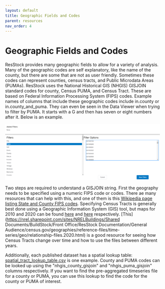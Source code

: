 ```yaml
---
layout: default
title: Geographic Fields and Codes
parent: resources
nav_order: 4
---
```


# Geographic Fields and Codes
ResStock provides many geographic fields to allow for a variety of analysis. Many of the geographic codes are self explanatory, like the name of the county, but there are some that are not as user friendly. Sometimes these codes can represent counties, census tracts, and Public Microdata Areas (PUMAs). ResStock uses the National Historical GIS (NHGIS) GISJOIN standard codes for county, Census PUMA, and Census Tract. These are based on Federal Information Processing System (FIPS) codes. Example names of columns that include these geographic codes include in.county or in.county_and_puma. They can even be seen in the Data Viewer when trying to filter by PUMA. It starts with a G and then has seven or eight numbers after it. Below is an example.

![](/assets/images/gisjoin.PNG)

Two steps are required to understand a GISJOIN string. First the geography needs to be specified using a numeric FIPS code or codes. There ae many resources that can help with this, and one of them is this [Wikipedia page listing State and County FIPS codes](https://en.wikipedia.org/wiki/List_of_United_States_FIPS_codes_by_county). Specifying Census Tracts is generally best done using a Geographic Information System (GIS) tool, but maps for 2010 and 2020 can be found [here](https://www.census.gov/geographies/reference-maps/2010/geo/2010-census-tract-maps.html) and [here](https://www.census.gov/geographies/reference-maps/2020/geo/2020pl-maps/2020-census-tract.html) respectively. [This](https://nrel.sharepoint.com/sites/NRELBuildings/Shared Documents/BuildStock/Front Office/ResStock Documentation/General Audience/census.gov/geographies/reference-files/time-series/geo/relationship-files.2020.html) is a good resource for seeing how Census Tracts change over time and how to use the files between different years.

Additionally, each published dataset has a spatial lookup table: [spatial_tract_lookup_table.csv](https://data.openei.org/s3_viewer?bucket=oedi-data-lake&prefix=nrel-pds-building-stock%2Fend-use-load-profiles-for-us-building-stock%2F2021%2Fresstock_amy2018_release_1%2Fgeographic_information%2F) is one example. County and PUMA codes can be looked up using the "nhgis_county_gisjoin" and "nhgis_puma_gisjoin" columns respectively. If you want to find the pre-aggregated timeseries file for a county or PUMA, you can use this lookup to find the code for the county or PUMA of interest.